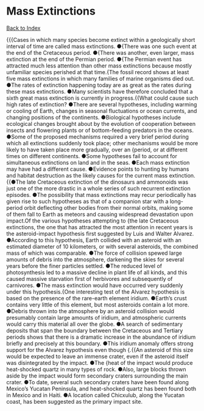 # Mass Extinctions
[Back to Index](https://github.com/windows10010/tpoExtractor/blog/master/README.md)

{{{Cases in which many species become extinct within a geologically short interval of time are called mass extinctions. ●{There was one such event at the end of the Cretaceous period. ●{There was another, even larger, mass extinction at the end of the Permian period.
●{The Permian event has attracted much less attention than other mass extinctions because mostly unfamiliar species perished at that time.{The fossil record shows at least five mass extinctions in which many families of marine organisms died out. ●The rates of extinction happening today are as great as the rates during these mass extinctions. ●Many scientists have therefore concluded that a sixth great mass extinction is currently in progress.{{What could cause such high rates of extinction? ●There are several hypotheses, including warming or cooling of Earth, changes in seasonal fluctuations or ocean currents, and changing positions of the continents. ●Biological hypotheses include ecological changes brought about by the evolution of cooperation between insects and flowering plants or of bottom-feeding predators in the oceans. ●Some of the proposed mechanisms required a very brief period during which all extinctions suddenly took place; other mechanisms would be more likely to have taken place more gradually, over an {period, or at different times on different continents. ●Some hypotheses fail to account for simultaneous extinctions on land and in the seas. ●Each mass extinction may have had a different cause. ●Evidence points to hunting by humans and habitat destruction as the likely causes for the current mass extinction.{{●The late Cretaceous extinction of the dinosaurs and ammonoids was just one of the more drastic in a whole series of such recurrent extinction episodes. ●The possibility that mass extinctions may recur periodically has given rise to such hypotheses as that of a companion star with a long-period orbit deflecting other bodies from their normal orbits, making some of them fall to Earth as meteors and causing widespread devastation upon impact.Of the various hypotheses attempting to {the late Cretaceous extinctions, the one that has attracted the most attention in recent years is the asteroid-impact hypothesis first suggested by Luis and Walter Alvarez. ●According to this hypothesis, Earth collided with an asteroid with an estimated diameter of 10 kilometers, or with several asteroids, the combined mass of which was comparable. ●The force of collision spewed large amounts of debris into the atmosphere, darkening the skies for several years before the finer particles settled. ●The reduced level of photosynthesis led to a massive decline in plant life of all kinds, and this caused massive starvation first of herbivores and subsequently of carnivores. ●The mass extinction would have occurred very suddenly under this hypothesis.{One interesting test of the Alvarez hypothesis is based on the presence of the rare-earth element iridium. ●Earth’s crust contains very little of this element, but most asteroids contain a lot more. ●Debris thrown into the atmosphere by an asteroid collision would presumably contain large amounts of iridium, and atmospheric currents would carry this material all over the globe. ●A search of sedimentary deposits that span the boundary between the Cretaceous and Tertiary periods shows that there is a dramatic increase in the abundance of iridium briefly and precisely at this boundary. ●This iridium anomaly offers strong support for the Alvarez hypothesis even though {.{{An asteroid of this size would be expected to leave an immense crater, even if the asteroid itself was disintegrated by the impact. ●The {heat of the impact would produce heat-shocked quartz in many types of rock. ●Also, large blocks thrown aside by the impact would form secondary craters surrounding the main crater. ●To date, several such secondary craters have been found along Mexico’s Yucatan Peninsula, and heat-shocked quartz has been found both in Mexico and in Haiti. ●A location called Chicxulub, along the Yucatan coast, has been suggested as the primary impact site.
